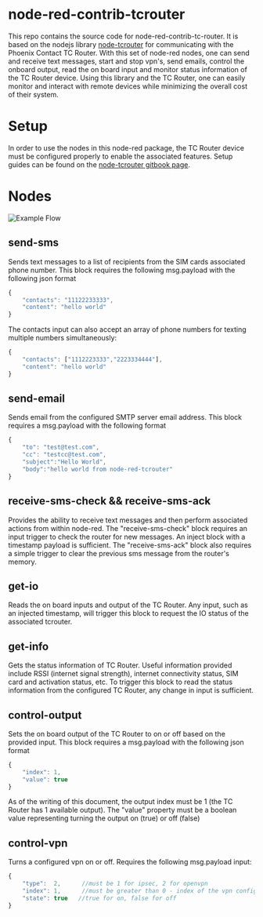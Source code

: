 # node-red-contrib-tcrouter

This repo contains the source code for node-red-contrib-tc-router.  It is based on the nodejs library [node-tcrouter](https://github.com/PhoenixContactUSA/node-tcrouter) for communicating with the Phoenix Contact TC Router.  With this set of node-red nodes, one can send and receive text messages, start and stop vpn's, send emails, control the onboard output, read the on board input and monitor status information of the TC Router device.  Using this library and the TC Router, one can easily monitor and interact with remote devices while minimizing the overall cost of their system.

# Setup

In order to use the nodes in this node-red package, the TC Router device must be configured properly to enable the associated features.  Setup guides can be found on the [node-tcrouter gitbook page](https://zmink.gitbook.io/node-tcrouter/).

# Nodes

![Example Flow](./assets/example.png)

## send-sms

Sends text messages to a list of recipients from the SIM cards associated phone number. This block requires the following msg.payload with the following json format

```javascript
{
    "contacts": "11122233333",
    "content": "hello world"
}
```

The contacts input can also accept an array of phone numbers for texting multiple numbers simultaneously:

```javascript
{
    "contacts": ["1112223333","2223334444"],
    "content": "hello world"
}
```

## send-email

Sends email from the configured SMTP server email address. This block requires a msg.payload with the following format

```javascript
{
    "to": "test@test.com",
    "cc": "testcc@test.com",
    "subject":"Hello World",
    "body":"hello world from node-red-tcrouter"
}
```

## receive-sms-check && receive-sms-ack

Provides the ability to receive text messages and then perform associated actions from within node-red.  The "receive-sms-check" block requires an input trigger to check the router for new messages.  An inject block with a timestamp payload is sufficient.  The "receive-sms-ack" block also requires a simple trigger to clear the previous sms message from the router's memory.

## get-io

Reads the on board inputs and output of the TC Router. Any input, such as an injected timestamp, will trigger this block to request the IO status of the associated tcrouter.

## get-info

Gets the status information of TC Router.  Useful information provided include RSSI (internet signal strength), internet connectivity status, SIM card and activation status, etc.  To trigger this block to read the status information from the configured TC Router, any change in input is sufficient.

<!-- ## control-vpn

Provides the ability to start and stop configured VPN's.  Enables secure communication to be controlled in software.  Provides the ability to switch VPN tunnels based on fail over logic, etc. -->

## control-output

Sets the on board output of the TC Router to on or off based on the provided input.  This block requires a msg.payload with the following json format

```javascript
{
    "index": 1,
    "value": true
}
```
As of the writing of this document, the output index must be 1 (the TC Router has 1 available output).  The "value" property must be a boolean value representing turning the output on (true) or off (false)

## control-vpn

Turns a configured vpn on or off.  Requires the following msg.payload input:

```javascript
{
    "type":  2,      //must be 1 for ipsec, 2 for openvpn
    "index": 1,      //must be greater than 0 - index of the vpn configured
    "state": true   //true for on, false for off
}
```
